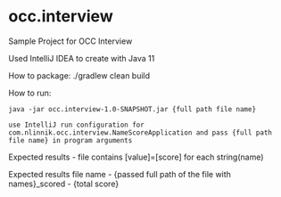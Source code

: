 # occ.interview
Sample Project for OCC Interview 

Used IntelliJ IDEA to create with Java 11 

How to package: ./gradlew clean build 

How to run: 

    java -jar occ.interview-1.0-SNAPSHOT.jar {full path file name} 
    
    use IntelliJ run configuration for com.nlinnik.occ.interview.NameScoreApplication and pass {full path file name} in program arguments

Expected results - file contains [value]=[score] for each string(name) 

Expected results file name - {passed full path of the file with names}_scored - {total score}


